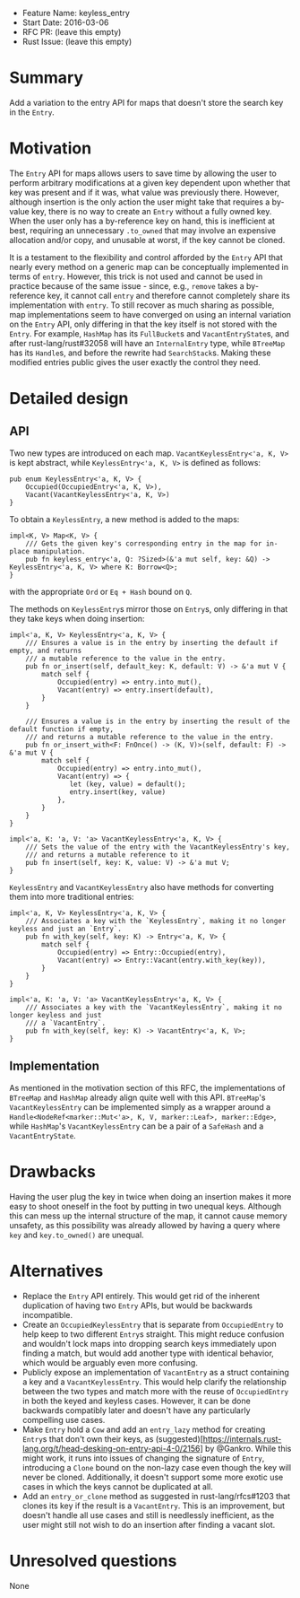 - Feature Name: keyless_entry
- Start Date: 2016-03-06
- RFC PR: (leave this empty)
- Rust Issue: (leave this empty)

# Summary
[summary]: #summary

Add a variation to the entry API for maps that doesn't store the search key in the `Entry`.

# Motivation
[motivation]: #motivation

The `Entry` API for maps allows users to save time by allowing the user to perform arbitrary modifications
at a given key dependent upon whether that key was present and if it was, what value was previously there.
However, although insertion is the only action the user might take that requires a by-value key, there is
no way to create an `Entry` without a fully owned key. When the user only has a by-reference key on hand,
this is inefficient at best, requiring an unnecessary `.to_owned` that may involve an expensive allocation
and/or copy, and unusable at worst, if the key cannot be cloned.

It is a testament to the flexibility and control afforded by the `Entry` API that nearly every method on
a generic map can be conceptually implemented in terms of `entry`. However, this trick is not used
and cannot be used in practice because of the same issue - since, e.g., `remove` takes a by-reference key,
it cannot call `entry` and therefore cannot completely share its implementation with `entry`. To still recover
as much sharing as possible, map implementations seem to have converged on using an internal variation on the
`Entry` API, only differing in that the key itself is not stored with the `Entry`. For example, `HashMap` has
its `FullBucket`s and `VacantEntryState`s, and after rust-lang/rust#32058 will have an `InternalEntry` type,
while `BTreeMap` has its `Handle`s, and before the rewrite had `SearchStack`s. Making these modified entries
public gives the user exactly the control they need.

# Detailed design
[design]: #detailed-design

## API

Two new types are introduced on each map. `VacantKeylessEntry<'a, K, V>` is kept abstract, while
`KeylessEntry<'a, K, V>` is defined as follows:

```
pub enum KeylessEntry<'a, K, V> {
    Occupied(OccupiedEntry<'a, K, V>),
    Vacant(VacantKeylessEntry<'a, K, V>)
}
```

To obtain a `KeylessEntry`, a new method is added to the maps:

```
impl<K, V> Map<K, V> {
    /// Gets the given key's corresponding entry in the map for in-place manipulation.
    pub fn keyless_entry<'a, Q: ?Sized>(&'a mut self, key: &Q) -> KeylessEntry<'a, K, V> where K: Borrow<Q>;
}
```

with the appropriate `Ord` or `Eq + Hash` bound on `Q`.

The methods on `KeylessEntry`s mirror those on `Entry`s, only differing in that they take keys when doing
insertion:

```
impl<'a, K, V> KeylessEntry<'a, K, V> {
    /// Ensures a value is in the entry by inserting the default if empty, and returns
    /// a mutable reference to the value in the entry.
    pub fn or_insert(self, default_key: K, default: V) -> &'a mut V {
        match self {
            Occupied(entry) => entry.into_mut(),
            Vacant(entry) => entry.insert(default),
        }
    }

    /// Ensures a value is in the entry by inserting the result of the default function if empty,
    /// and returns a mutable reference to the value in the entry.
    pub fn or_insert_with<F: FnOnce() -> (K, V)>(self, default: F) -> &'a mut V {
        match self {
            Occupied(entry) => entry.into_mut(),
            Vacant(entry) => {
               let (key, value) = default();
               entry.insert(key, value)
            },
        }
    }
}

impl<'a, K: 'a, V: 'a> VacantKeylessEntry<'a, K, V> {
    /// Sets the value of the entry with the VacantKeylessEntry's key,
    /// and returns a mutable reference to it
    pub fn insert(self, key: K, value: V) -> &'a mut V;
}
```

`KeylessEntry` and `VacantKeylessEntry` also have methods for converting them into more traditional entries:

```
impl<'a, K, V> KeylessEntry<'a, K, V> {
    /// Associates a key with the `KeylessEntry`, making it no longer keyless and just an `Entry`.
    pub fn with_key(self, key: K) -> Entry<'a, K, V> {
        match self {
            Occupied(entry) => Entry::Occupied(entry),
            Vacant(entry) => Entry::Vacant(entry.with_key(key)),
        }
    }
}

impl<'a, K: 'a, V: 'a> VacantKeylessEntry<'a, K, V> {
    /// Associates a key with the `VacantKeylessEntry`, making it no longer keyless and just
    /// a `VacantEntry`.
    pub fn with_key(self, key: K) -> VacantEntry<'a, K, V>;
}
```

## Implementation

As mentioned in the motivation section of this RFC, the implementations of `BTreeMap` and `HashMap` already
align quite well with this API. `BTreeMap`'s `VacantKeylessEntry` can be implemented simply as a wrapper around
a `Handle<NodeRef<marker::Mut<'a>, K, V, marker::Leaf>, marker::Edge>`, while `HashMap`'s `VacantKeylessEntry`
can be a pair of a `SafeHash` and a `VacantEntryState`.

# Drawbacks
[drawbacks]: #drawbacks

Having the user plug the key in twice when doing an insertion makes it more easy to shoot oneself in the foot
by putting in two unequal keys. Although this can mess up the internal structure of the map, it cannot cause
memory unsafety, as this possibility was already allowed by having a query where `key` and `key.to_owned()`
are unequal.

# Alternatives
[alternatives]: #alternatives

- Replace the `Entry` API entirely. This would get rid of the inherent duplication of having two `Entry` APIs,
  but would be backwards incompatible.
- Create an `OccupiedKeylessEntry` that is separate from `OccupiedEntry` to help keep to two different `Entry`s
  straight. This might reduce confusion and wouldn't lock maps into dropping search keys immediately upon finding
  a match, but would add another type with identical behavior, which would be arguably even more confusing.
- Publicly expose an implementation of `VacantEntry` as a struct containing a key and a `VacantKeylessEntry`. This
  would help clarify the relationship between the two types and match more with the reuse of `OccupiedEntry` in
  both the keyed and keyless cases. However, it can be done backwards compatibly later and doesn't have any
  particularly compelling use cases.
- Make `Entry` hold a `Cow` and add an `entry_lazy` method for creating `Entry`s that don't own their keys, as
  (suggested)[https://internals.rust-lang.org/t/head-desking-on-entry-api-4-0/2156] by @Gankro. While this might
  work, it runs into issues of changing the signature of `Entry`, introducing a `Clone` bound on the non-lazy
  case even though the key will never be cloned. Additionally, it doesn't support some more exotic use cases in
  which the keys cannot be duplicated at all.
- Add an `entry_or_clone` method as suggested in rust-lang/rfcs#1203 that clones its key if the result is a
  `VacantEntry`. This is an improvement, but doesn't handle all use cases and still is needlessly inefficient, as
  the user might still not wish to do an insertion after finding a vacant slot.

# Unresolved questions
[unresolved]: #unresolved-questions

None
